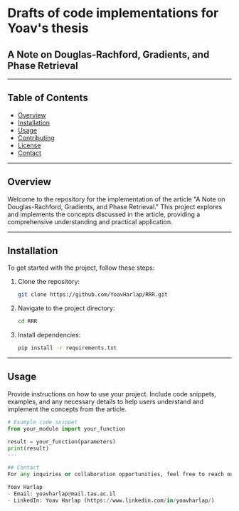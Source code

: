 # Drafts of code implementations for Yoav's thesis

## A Note on Douglas-Rachford, Gradients, and Phase Retrieval

---

## Table of Contents

- [Overview](#overview)
- [Installation](#installation)
- [Usage](#usage)
- [Contributing](#contributing)
- [License](#license)
- [Contact](#contact)

---

## Overview

Welcome to the repository for the implementation of the article "A Note on Douglas-Rachford, Gradients, and Phase Retrieval." This project explores and implements the concepts discussed in the article, providing a comprehensive understanding and practical application.

---

## Installation

To get started with the project, follow these steps:

1. Clone the repository:

    ```bash
    git clone https://github.com/YoavHarlap/RRR.git
    ```

2. Navigate to the project directory:

    ```bash
    cd RRR
    ```

3. Install dependencies:

    ```bash
    pip install -r requirements.txt
    ```

---

## Usage

Provide instructions on how to use your project. Include code snippets, examples, and any necessary details to help users understand and implement the concepts from the article.

```python
# Example code snippet
from your_module import your_function

result = your_function(parameters)
print(result)
---

## Contact
For any inquiries or collaboration opportunities, feel free to reach out to:

Yoav Harlap
- Email: yoavharlap@mail.tau.ac.il
- LinkedIn: Yoav Harlap (https://www.linkedin.com/in/yoavharlap/)

